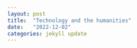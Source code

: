 ```yaml
---
layout: post
title:  "Technology and the humanities"
date:   "2022-12-02"
categories: jekyll update
---
```

